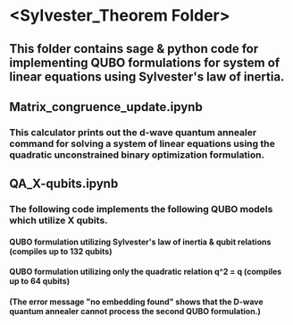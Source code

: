 # <Sylvester_Theorem Folder>

## This folder contains sage & python code for implementing QUBO formulations for system of linear equations using Sylvester's law of inertia.

## Matrix_congruence_update.ipynb
### This calculator prints out the d-wave quantum annealer command for solving a system of linear equations using the quadratic unconstrained binary optimization formulation. 

## QA_X-qubits.ipynb
### The following code implements the following QUBO models which utilize X qubits.
#### QUBO formulation utilizing Sylvester's law of inertia & qubit relations (compiles up to 132 qubits)
#### QUBO formulation utilizing only the quadratic relation q^2 = q (compiles up to 64 qubits)
#### (The error message "no embedding found" shows that the D-wave quantum annealer cannot process the second QUBO formulation.)
